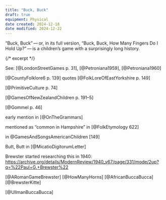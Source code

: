 ```yaml
---
title: "Buck, Buck"
draft: true
equipment: Physical
date created: 2024-12-18
date modified: 2024-12-22
---
```


“<span class="aka">Buck, Buck</span>” — or, in its full version, “<span class="aka">Buck, Buck, How Many Fingers Do I Hold Up?</span>” — is a children’s game with a surprisingly long history.

{/* excerpt */}


See: [@LondonStreetGames p. 31], [@Petroniana1959], [@Petroniana1960]

[@CountyFolklore6 p. 139] quotes [@FolkLoreOfEastYorkshire p. 149]

[@PrimitiveCulture p. 74]

[@GamesOfNewZealandChildren p. 191–5]

[@GommeI p. 46]

early mention in [@OnTheGrammars]

mentioned as “common in Hampshire” in [@FolkEtymology 622]

in @GamesAndSongsAmericanChildren [149]

Butt, Butt in [@MicatioDigitorumLetter]

Brewster started researching this in 1940: https://archive.org/details/ModernReview/1940_v67/page/331/mode/2up?q=%22Paul+G.+Brewster%22

[@ARomanGameBrewster] [@HowManyHorns] [@AfricanBuccaBucca] [@BrewsterKitte]

[@UllmanBuccaBucca]
